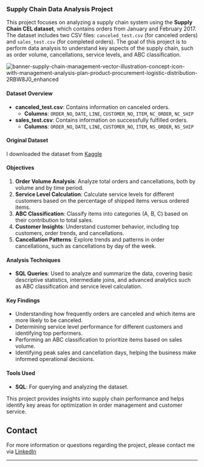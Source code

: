 ### Supply Chain Data Analysis Project

This project focuses on analyzing a supply chain system using the **Supply Chain CEL dataset**, which contains orders from January and February 2017. The dataset includes two CSV files: `canceled_test.csv` (for canceled orders) and `sales_test.csv` (for completed orders). The goal of this project is to perform data analysis to understand key aspects of the supply chain, such as order volume, cancellations, service levels, and ABC classification.

![banner-supply-chain-management-vector-illustration-concept-icon-with-management-analysis-plan-product-procurement-logistic-distribution-2RBW8J0_enhanced](https://github.com/user-attachments/assets/17740f6b-ecbe-4ff9-8d56-511350b47e77)

#### Dataset Overview
- **canceled_test.csv**: Contains information on canceled orders.
  - **Columns**: `ORDER_NO`, `DATE`, `LINE`, `CUSTOMER_NO`, `ITEM`, `NC_ORDER`, `NC_SHIP`
- **sales_test.csv**: Contains information on successfully fulfilled orders.
  - **Columns**: `ORDER_NO`, `DATE`, `LINE`, `CUSTOMER_NO`, `ITEM`, `NS_ORDER`, `NS_SHIP`
 
#### Original Dataset
I downloaded the dataset from [Kaggle](https://www.kaggle.com/datasets/annelee1/supply-chain-cel-dataset)


#### Objectives
1. **Order Volume Analysis**: Analyze total orders and cancellations, both by volume and by time period.
2. **Service Level Calculation**: Calculate service levels for different customers based on the percentage of shipped items versus ordered items.
3. **ABC Classification**: Classify items into categories (A, B, C) based on their contribution to total sales.
4. **Customer Insights**: Understand customer behavior, including top customers, order trends, and cancellations.
5. **Cancellation Patterns**: Explore trends and patterns in order cancellations, such as cancellations by day of the week.

#### Analysis Techniques
- **SQL Queries**: Used to analyze and summarize the data, covering basic descriptive statistics, intermediate joins, and advanced analytics such as ABC classification and service level calculation.
  
#### Key Findings
- Understanding how frequently orders are canceled and which items are more likely to be canceled.
- Determining service level performance for different customers and identifying top performers.
- Performing an ABC classification to prioritize items based on sales volume.
- Identifying peak sales and cancellation days, helping the business make informed operational decisions.

#### Tools Used
- **SQL**: For querying and analyzing the dataset.
    
This project provides insights into supply chain performance and helps identify key areas for optimization in order management and customer service.

## Contact
For more information or questions regarding the project, please contact me via [LinkedIn](https://www.linkedin.com/in/mdtarif/)

---

